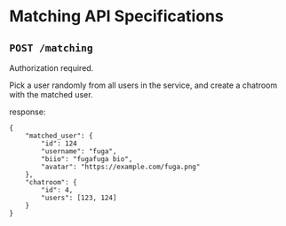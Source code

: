 # Matching API Specifications
## `POST /matching`
Authorization required.

Pick a user randomly from all users in the service, and create a chatroom with the matched user.

response:

```
{
    "matched_user": {
        "id": 124
        "username": "fuga",
        "biio": "fugafuga bio",
        "avatar": "https://example.com/fuga.png"
    },
    "chatroom": {
        "id": 4,
        "users": [123, 124]
    }
}
```
